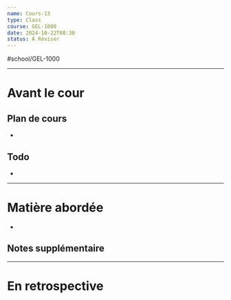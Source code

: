 ```yaml
---
name: Cours-13
type: Class
course: GEL-1000
date: 2024-10-22T08:30
status: À Réviser
---
```

#school/GEL-1000  
*** 
# Avant le cour
## Plan de cours
- 

## Todo
- 

---
# Matière abordée

- 

## Notes supplémentaire


---
# En retrospective